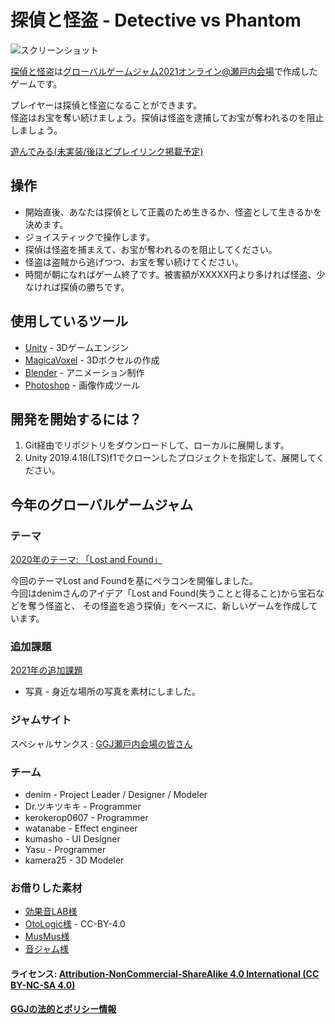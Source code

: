 # 探偵と怪盗 - Detective vs Phantom

![スクリーンショット](https://ggj.s3.amazonaws.com/styles/game_sidebar__wide/featured_image/2021/01/195887/3be7af8133a7b9c2.png?itok=kTwSvwO6&timestamp=1611974208)

[探偵と怪盗](https://globalgamejam.org/2021/games/detective-vs-phantom-6)は[グローバルゲームジャム2021オンライン@瀬戸内会場](https://globalgamejam.org/2021/jam-sites/setouchi)で作成したゲームです。  

プレイヤーは探偵と怪盗になることができます。  
怪盗はお宝を奪い続けましょう。探偵は怪盗を逮捕してお宝が奪われるのを阻止しましょう。

[遊んでみる(未実装/後ほどプレイリンク掲載予定)]()

## 操作
  - 開始直後、あなたは探偵として正義のため生きるか、怪盗として生きるかを決めます。
  - ジョイスティックで操作します。
  - 探偵は怪盗を捕まえて、お宝が奪われるのを阻止してください。
  - 怪盗は盗賊から逃げつつ、お宝を奪い続けてください。
  - 時間が朝になればゲーム終了です。被害額がXXXXX円より多ければ怪盗、少なければ探偵の勝ちです。

## 使用しているツール

* [Unity](phaser-link) - 3Dゲームエンジン
* [MagicaVoxel](https://ephtracy.github.io) - 3Dボクセルの作成
* [Blender](https://blender.jp) - アニメーション制作
* [Photoshop](https://www.adobe.com/jp/products/photoshop.html) - 画像作成ツール

## 開発を開始するには？

1) Git経由でリポジトリをダウンロードして、ローカルに展開します。  
2) Unity 2019.4.18(LTS)f1でクローンしたプロジェクトを指定して、展開してください。


## 今年のグローバルゲームジャム
### テーマ

[2020年のテーマ: 「Lost and Found」](https://globalgamejam.org/news/theme-global-game-jam-online-2021)

今回のテーマLost and Foundを基にペラコンを開催しました。  
今回はdenimさんのアイデア「Lost and Found(失うことと得ること)から宝石などを奪う怪盗と、
その怪盗を追う探偵」をベースに、新しいゲームを作成しています。

### 追加課題

[2021年の追加課題](https://globalgamejam.org/news/ggj-online-diversifiers)

- 写真 - 身近な場所の写真を素材にしました。

### ジャムサイト
スペシャルサンクス : [GGJ瀬戸内会場の皆さん](https://globalgamejam.org/2021/jam-sites/setouchi) 

### チーム
- denim - Project Leader / Designer / Modeler 
- Dr.ツキツキキ - Programmer
- kerokerop0607 - Programmer
- watanabe - Effect engineer
- kumasho - UI Designer
- Yasu - Programmer
- kamera25 - 3D Modeler

### お借りした素材
- [効果音LAB様](https://soundeffect-lab.info)
- [OtoLogic様](https://otologic.jp/free/license.html) - CC-BY-4.0
- [MusMus様](https://musmus.main.jp)
- [音ジャム様](https://dova-s.jp)

#### ライセンス: [ Attribution-NonCommercial-ShareAlike 4.0 International (CC BY-NC-SA 4.0)][license-link]
#### [GGJの法的とポリシー情報][ggj-legal-link]

   [license-link]: <https://creativecommons.org/licenses/by-nc-sa/4.0/>
   [ggj-legal-link]: <https://globalgamejam.org/legal-policies>
